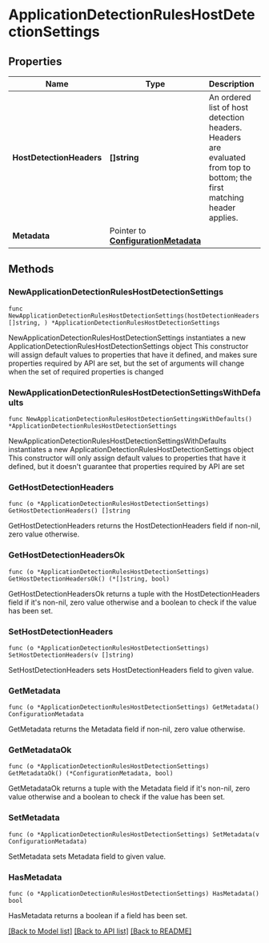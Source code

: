 # ApplicationDetectionRulesHostDetectionSettings

## Properties

Name | Type | Description | Notes
------------ | ------------- | ------------- | -------------
**HostDetectionHeaders** | **[]string** | An ordered list of host detection headers.   Headers are evaluated from top to bottom; the first matching header applies. | 
**Metadata** | Pointer to [**ConfigurationMetadata**](ConfigurationMetadata.md) |  | [optional] 

## Methods

### NewApplicationDetectionRulesHostDetectionSettings

`func NewApplicationDetectionRulesHostDetectionSettings(hostDetectionHeaders []string, ) *ApplicationDetectionRulesHostDetectionSettings`

NewApplicationDetectionRulesHostDetectionSettings instantiates a new ApplicationDetectionRulesHostDetectionSettings object
This constructor will assign default values to properties that have it defined,
and makes sure properties required by API are set, but the set of arguments
will change when the set of required properties is changed

### NewApplicationDetectionRulesHostDetectionSettingsWithDefaults

`func NewApplicationDetectionRulesHostDetectionSettingsWithDefaults() *ApplicationDetectionRulesHostDetectionSettings`

NewApplicationDetectionRulesHostDetectionSettingsWithDefaults instantiates a new ApplicationDetectionRulesHostDetectionSettings object
This constructor will only assign default values to properties that have it defined,
but it doesn't guarantee that properties required by API are set

### GetHostDetectionHeaders

`func (o *ApplicationDetectionRulesHostDetectionSettings) GetHostDetectionHeaders() []string`

GetHostDetectionHeaders returns the HostDetectionHeaders field if non-nil, zero value otherwise.

### GetHostDetectionHeadersOk

`func (o *ApplicationDetectionRulesHostDetectionSettings) GetHostDetectionHeadersOk() (*[]string, bool)`

GetHostDetectionHeadersOk returns a tuple with the HostDetectionHeaders field if it's non-nil, zero value otherwise
and a boolean to check if the value has been set.

### SetHostDetectionHeaders

`func (o *ApplicationDetectionRulesHostDetectionSettings) SetHostDetectionHeaders(v []string)`

SetHostDetectionHeaders sets HostDetectionHeaders field to given value.


### GetMetadata

`func (o *ApplicationDetectionRulesHostDetectionSettings) GetMetadata() ConfigurationMetadata`

GetMetadata returns the Metadata field if non-nil, zero value otherwise.

### GetMetadataOk

`func (o *ApplicationDetectionRulesHostDetectionSettings) GetMetadataOk() (*ConfigurationMetadata, bool)`

GetMetadataOk returns a tuple with the Metadata field if it's non-nil, zero value otherwise
and a boolean to check if the value has been set.

### SetMetadata

`func (o *ApplicationDetectionRulesHostDetectionSettings) SetMetadata(v ConfigurationMetadata)`

SetMetadata sets Metadata field to given value.

### HasMetadata

`func (o *ApplicationDetectionRulesHostDetectionSettings) HasMetadata() bool`

HasMetadata returns a boolean if a field has been set.


[[Back to Model list]](../README.md#documentation-for-models) [[Back to API list]](../README.md#documentation-for-api-endpoints) [[Back to README]](../README.md)


